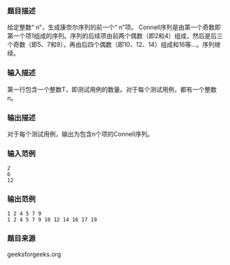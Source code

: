### 题目描述
给定整数“ n”，生成康奈尔序列的前一个“ n”项。 Connell序列是由第一个奇数即第一个项1组成的序列。序列的后续项由前两个偶数（即2和4）组成，然后是后三个奇数（即5、7和9），再由后四个偶数（即10、12、14）组成和16等...。序列继续。
### 输入描述
第一行包含一个整数T，即测试用例的数量。对于每个测试用例，都有一个整数n。
### 输出描述
对于每个测试用例，输出为包含n个项的Connell序列。
### 输入范例
```
2
6
12
```
### 输出范例
```
1 2 4 5 7 9​
1 2 4 5 7 9 10 12 14 16 17 19
```
### 题目来源
geeksforgeeks.org
